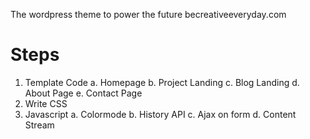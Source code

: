 The wordpress theme to power the future becreativeeveryday.com

# Steps
1. Template Code
  a. Homepage
  b. Project Landing
  c. Blog Landing
  d. About Page
  e. Contact Page
2. Write CSS
3. Javascript
  a. Colormode
  b. History API
  c. Ajax on form
  d. Content Stream

